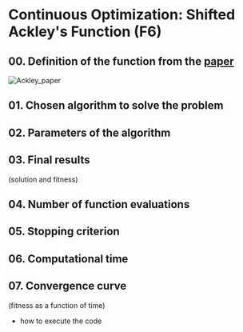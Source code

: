 # Continuous Optimization: Shifted Ackley's Function (F6)

## 00. Definition of the function from the [paper](https://github.com/lisakoppe/DSTI-Metaheuristics_Optimization/blob/master/Resources/CEC2008_TechnicalReport.pdf)

![Ackley_paper](https://github.com/lisakoppe/DSTI-Metaheuristics_Optimization/blob/master/08-Shifted_Ackleys_Function/Screenshots/Ackley_paper.png)

## 01. Chosen algorithm to solve the problem

## 02. Parameters of the algorithm

## 03. Final results
(solution and fitness)

## 04. Number of function evaluations

## 05. Stopping criterion

## 06. Computational time

## 07. Convergence curve
(fitness as a function of time)

+ how to execute the code

